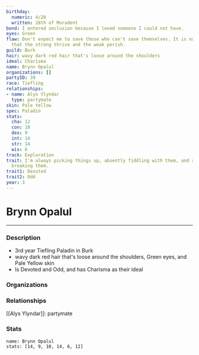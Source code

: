 ```yaml
---
birthday:
  numeric: 4/28
  written: 28th of Moradent
bond: I entered seclusion because I loved someone I could not have.
eyes: Green
flaw: Don't expect me to save those who can't save themselves. It is nature's way
  that the strong thrive and the weak perish.
guild: Burk
hair: wavy dark red hair that's loose around the shoulders
ideal: Charisma
name: Brynn Opalul
organizations: []
partyID: 39
race: Tiefling
relationships:
- name: Alys Ylyndar
  type: partymate
skin: Pale Yellow
spec: Paladin
stats:
  cha: 12
  con: 10
  dex: 9
  int: 14
  str: 14
  wis: 6
track: Exploration
trait: I'm always picking things up, absently fiddling with them, and sometimes accidentally
  breaking them.
trait1: Devoted
trait2: Odd
year: 3
---
```

# Brynn Opalul
---
### Description
- 3rd year Tiefling Paladin in Burk
- wavy dark red hair that's loose around the shoulders, Green eyes, and Pale Yellow skin
- Is Devoted and Odd, and has Charisma as their ideal

### Organizations
### Relationships
[[Alys Ylyndar]]: partymate
### Stats
```statblock
name: Brynn Opalul
stats: [14, 9, 10, 14, 6, 12]
```